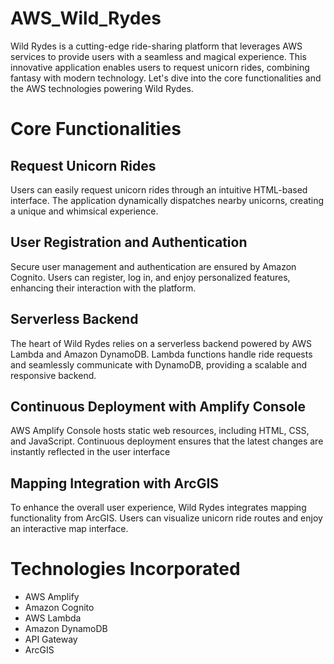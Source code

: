# AWS_Wild_Rydes
Wild Rydes is a cutting-edge ride-sharing platform that leverages AWS services to provide users with a seamless and magical experience. This innovative application enables users to request unicorn rides, combining fantasy with modern technology. Let's dive into the core functionalities and the AWS technologies powering Wild Rydes.

# Core Functionalities
## Request Unicorn Rides
Users can easily request unicorn rides through an intuitive HTML-based interface.
The application dynamically dispatches nearby unicorns, creating a unique and whimsical experience.

## User Registration and Authentication
Secure user management and authentication are ensured by Amazon Cognito.
Users can register, log in, and enjoy personalized features, enhancing their interaction with the platform.

## Serverless Backend
The heart of Wild Rydes relies on a serverless backend powered by AWS Lambda and Amazon DynamoDB.
Lambda functions handle ride requests and seamlessly communicate with DynamoDB, providing a scalable and responsive backend.

## Continuous Deployment with Amplify Console
AWS Amplify Console hosts static web resources, including HTML, CSS, and JavaScript.
Continuous deployment ensures that the latest changes are instantly reflected in the user interface

## Mapping Integration with ArcGIS
To enhance the overall user experience, Wild Rydes integrates mapping functionality from ArcGIS.
Users can visualize unicorn ride routes and enjoy an interactive map interface.

# Technologies Incorporated
* AWS Amplify
* Amazon Cognito
* AWS Lambda
* Amazon DynamoDB
* API Gateway
* ArcGIS

